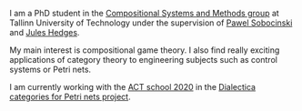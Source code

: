 I am a PhD student in the [Compositional Systems and Methods
group](https://compose.ioc.ee/) at Tallinn University of
Technology under the supervision of [Pawel
Sobocinski](https://www.ioc.ee/~pawel/) and [Jules
Hedges](https://julesh.com/).

My main interest is compositional game theory. 
I also find really exciting applications of category theory to
engineering subjects such as control systems or Petri nets. 

I am currently working with the [ACT school
2020](https://www.appliedcategorytheory.org/adjoint-school-act-2020/)
in the [Dialectica categories for Petri nets
project](https://www.appliedcategorytheory.org/adjoint-school-act-2020/dialectica-categories-of-petri-nets/).

